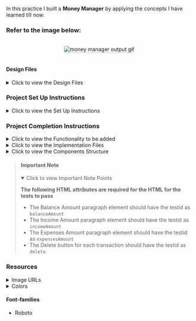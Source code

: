 In this practice I built a **Money Manager** by applying the concepts I have learned till now.

### Refer to the image below:

<br/>
<div style="text-align: center;">
    <img src="https://assets.ccbp.in/frontend/content/react-js/money-manager-output.gif" alt="money manager output gif" style="max-width:70%;box-shadow:0 2.8px 2.2px rgba(0, 0, 0, 0.12)">
</div>
<br/>

#### Design Files

<details>
<summary>Click to view the Design Files</summary>

- [Extra Small (Size < 576px) and Small (Size >= 576px)](https://assets.ccbp.in/frontend/content/react-js/money-manager-sm-output.png)
- [Medium (Size >= 768px), Large (Size >= 992px) and Extra Large (Size >= 1200px)](https://assets.ccbp.in/frontend/content/react-js/money-manager-lg-output.png)

</details>

### Project Set Up Instructions

<details>
<summary>Click to view the Set Up Instructions</summary>

- Download dependencies by running `npm install`
- Start up the app using `npm start`
</details>

### Project Completion Instructions

<details>
<summary>Click to view the Functionality to be added</summary>

#### Add Functionality

The app must have the following functionalities

- Initially, Balance Amount, Income Amount, and Expenses Amount should display as `0`.
- Balance Amount should be calculated by removing the Expenses Amount from the Income Amount in the list of transactions.
- Income Amount should be calculated by removing the Expenses Amount in the list of transactions.
- Expenses Amount should be calculated by adding only Expenses Amount in the list of transactions.
- Initially, the value of the `titleInput` should be empty.
- Initially, the value of the `amountInput` should be empty.
- Initially, the value of the transaction `optionId` should be the first option in the `transactionTypeOptions`
- The transaction options will have the following properties

  | Key         | Data Type |
  | ----------- | --------- |
  | optionId    | String    |
  | displayText | String    |

- When the transaction is added, by providing the values in the `titleInput`, `amountInput` and `optionId` and clicked the add button
  - One New transaction should be added to the transaction history list.
  - `totalBalance`, `totalIncome` and `totalExpenses` should be updated accordingly
    - totalBalance = totalIncome - totalExpenses
  - After updating, the values in the `titleInput`,`amountInput` and `optionId` will be updated to their initial values.
- When the delete button in the transaction history is clicked.
  - The respective transaction should be deleted from the transaction history list.
  - `totalBalance`, `totalIncome` and `totalExpenses` should be updated accordingly.

</details>

<details>
<summary>Click to view the Implementation Files</summary>

- Your task is to complete the implementation of
  - `src/App.js`
  - `src/components/MoneyManager/index.js`
  - `src/components/MoneyManager/index.css`
  - `src/components/MoneyDetails/index.js`
  - `src/components/MoneyDetails/index.css`
  - `src/components/TransactionItem/index.js`
  - `src/components/TransactionItem/index.css`

</details>

<details>
<summary>Click to view the Components Structure</summary>

#### Components Structure

<br/>
<div style="text-align: center;">
    <img src="https://assets.ccbp.in/frontend/content/react-js/money-manager-component-structure-breakdown.png" alt="component breakdown structure" style="max-width:100%;box-shadow:0 2.8px 2.2px rgba(0, 0, 0, 0.12)">
</div>
<br/>

</details>

> #### Important Note
>
> <details open>
> <summary>Click to view Important Note Points</summary>
>
> **The following HTML attributes are required for the HTML for the tests to pass**
>
> - The Balance Amount paragraph element should have the testid as `balanceAmount`
> - The Income Amount paragraph element should have the testid as `incomeAmount`
> - The Expenses Amount paragraph element should have the testid as `expensesAmount`
> - The Delete button for each transaction should have the testid as `delete`
>
> </details>

### Resources

<details>
<summary>Image URLs</summary>

#### Images

- [https://assets.ccbp.in/frontend/react-js/money-manager/money-manager-bg.png](https://assets.ccbp.in/frontend/react-js/money-manager/money-manager-bg.png) header background image
- [https://assets.ccbp.in/frontend/react-js/money-manager/balance-image.png](https://assets.ccbp.in/frontend/react-js/money-manager/balance-image.png) alt should be **balance**
- [https://assets.ccbp.in/frontend/react-js/money-manager/income-image.png](https://assets.ccbp.in/frontend/react-js/money-manager/income-image.png) alt should be **income**
- [https://assets.ccbp.in/frontend/react-js/money-manager/expenses-image.png](https://assets.ccbp.in/frontend/react-js/money-manager/expenses-image.png) alt should be **expenses**
- [https://assets.ccbp.in/frontend/react-js/money-manager/delete.png](https://assets.ccbp.in/frontend/react-js/money-manager/delete.png) alt should be **delete**

</details>

<details>
<summary>Colors</summary>

#### Colors

<div style="background-color: #475569; width: 150px; padding: 10px; color: white">Hex: #475569</div>
<div style="background-color: #0b69ff; width: 150px; padding: 10px; color: white">Hex: #0b69ff</div>
<div style="background-color: #ecfccb; width: 150px; padding: 10px; color: black">Hex: #ecfccb</div>
<div style="background-color: #84cc16; width: 150px; padding: 10px; color: black">Hex: #84cc16</div>
<div style="background-color: #cffafe; width: 150px; padding: 10px; color: black">Hex: #cffafe</div>
<div style="background-color: #06b6d4; width: 150px; padding: 10px; color: black">Hex: #06b6d4</div>
<div style="background-color: #ede9fe; width: 150px; padding: 10px; color: black">Hex: #ede9fe</div>
<div style="background-color: #7c3aed; width: 150px; padding: 10px; color: white">Hex: #7c3aed</div>
<div style="background-color: #cbd5e1; width: 150px; padding: 10px; color: black">Hex: #cbd5e1</div>
<div style="background-color: #7e858e; width: 150px; padding: 10px; color: black">Hex: #7e858e</div>
<div style="background-color: #ffffff; width: 150px; padding: 10px; color: black">Hex: #ffffff</div>
<div style="background-color: #1e293b; width: 150px; padding: 10px; color: white">Hex: #1e293b</div>
<div style="background-color: #d7dfe9; width: 150px; padding: 10px; color: black">Hex: #d7dfe9</div>
<div style="background-color: #334155; width: 150px; padding: 10px; color: white">Hex: #334155</div>

<br/>
</details>

#### Font-families

- Roboto


